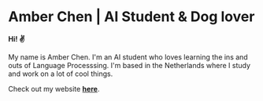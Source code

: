 # Amber Chen | AI Student & Dog lover

<strong>Hi! ✌️</strong>

My name is Amber Chen. I'm an AI student who loves learning the ins and outs of Language Processsing. I'm based in the Netherlands where I study and work on a lot of cool things.

Check out my website <strong>[here](http://ambers-website.netlify.app/)</strong>.
